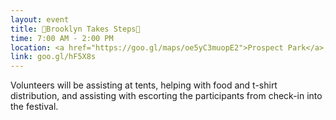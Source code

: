 ```yaml
---
layout: event
title: 🎽Brooklyn Takes Steps🎽
time: 7:00 AM - 2:00 PM
location: <a href="https://goo.gl/maps/oe5yC3muopE2">Prospect Park</a>, Brooklyn
link: goo.gl/hF5X8s
---
```

Volunteers will be assisting at tents, helping with food and t-shirt distribution, and assisting with escorting the participants from check-in into the festival. 
